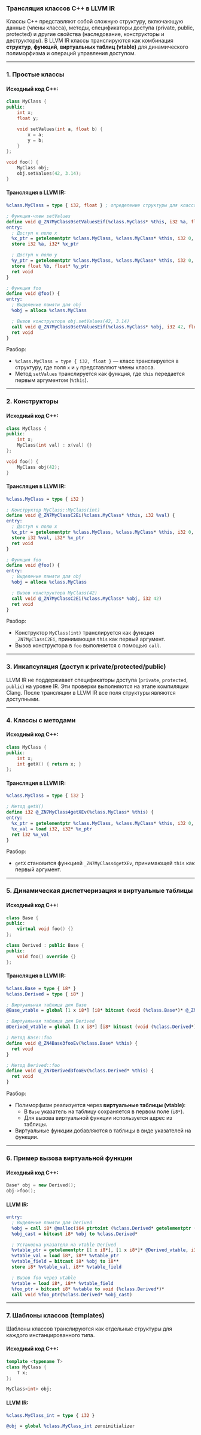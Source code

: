 ### Трансляция классов C++ в LLVM IR

Классы C++ представляют собой сложную структуру, включающую данные (члены класса), методы, спецификаторы доступа (private, public, protected) и другие свойства (наследование, конструкторы и деструкторы). В LLVM IR классы транслируются как комбинация **структур**, **функций**, **виртуальных таблиц (vtable)** для динамического полиморфизма и операций управления доступом.

---

### 1. **Простые классы**

#### Исходный код C++:
```cpp
class MyClass {
public:
    int x;
    float y;

    void setValues(int a, float b) {
        x = a;
        y = b;
    }
};

void foo() {
    MyClass obj;
    obj.setValues(42, 3.14);
}
```

#### Трансляция в LLVM IR:
```llvm
%class.MyClass = type { i32, float } ; определение структуры для класса

; Функция-член setValues
define void @_ZN7MyClass9setValuesEif(%class.MyClass* %this, i32 %a, float %b) {
entry:
  ; Доступ к полю x
  %x_ptr = getelementptr %class.MyClass, %class.MyClass* %this, i32 0, i32 0
  store i32 %a, i32* %x_ptr

  ; Доступ к полю y
  %y_ptr = getelementptr %class.MyClass, %class.MyClass* %this, i32 0, i32 1
  store float %b, float* %y_ptr
  ret void
}

; Функция foo
define void @foo() {
entry:
  ; Выделение памяти для obj
  %obj = alloca %class.MyClass

  ; Вызов конструктора obj.setValues(42, 3.14)
  call void @_ZN7MyClass9setValuesEif(%class.MyClass* %obj, i32 42, float 0x40091EB860000000)
  ret void
}
```

Разбор:
- `%class.MyClass = type { i32, float }` — класс транслируется в структуру, где поля `x` и `y` представляют члены класса.
- Метод `setValues` транслируется как функция, где `this` передается первым аргументом (`%this`).

---

### 2. **Конструкторы**

#### Исходный код C++:
```cpp
class MyClass {
public:
    int x;
    MyClass(int val) : x(val) {}
};

void foo() {
    MyClass obj(42);
}
```

#### Трансляция в LLVM IR:
```llvm
%class.MyClass = type { i32 }

; Конструктор MyClass::MyClass(int)
define void @_ZN7MyClassC2Ei(%class.MyClass* %this, i32 %val) {
entry:
  ; Доступ к полю x
  %x_ptr = getelementptr %class.MyClass, %class.MyClass* %this, i32 0, i32 0
  store i32 %val, i32* %x_ptr
  ret void
}

; Функция foo
define void @foo() {
entry:
  ; Выделение памяти для obj
  %obj = alloca %class.MyClass

  ; Вызов конструктора MyClass(42)
  call void @_ZN7MyClassC2Ei(%class.MyClass* %obj, i32 42)
  ret void
}
```

Разбор:
- Конструктор `MyClass(int)` транслируется как функция `_ZN7MyClassC2Ei`, принимающая `this` как первый аргумент.
- Вызов конструктора в `foo` выполняется с помощью `call`.

---

### 3. **Инкапсуляция (доступ к private/protected/public)**

LLVM IR не поддерживает спецификаторы доступа (`private`, `protected`, `public`) на уровне IR. Эти проверки выполняются на этапе компиляции Clang. После трансляции в LLVM IR все поля структуры являются доступными.

---

### 4. **Классы с методами**

#### Исходный код C++:
```cpp
class MyClass {
public:
    int x;
    int getX() { return x; }
};
```

#### Трансляция в LLVM IR:
```llvm
%class.MyClass = type { i32 }

; Метод getX()
define i32 @_ZN7MyClass4getXEv(%class.MyClass* %this) {
entry:
  %x_ptr = getelementptr %class.MyClass, %class.MyClass* %this, i32 0, i32 0
  %x_val = load i32, i32* %x_ptr
  ret i32 %x_val
}
```

Разбор:
- `getX` становится функцией `_ZN7MyClass4getXEv`, принимающей `this` как первый аргумент.

---

### 5. **Динамическая диспетчеризация и виртуальные таблицы**

#### Исходный код C++:
```cpp
class Base {
public:
    virtual void foo() {}
};

class Derived : public Base {
public:
    void foo() override {}
};
```

#### Трансляция в LLVM IR:
```llvm
%class.Base = type { i8* }
%class.Derived = type { i8* }

; Виртуальная таблица для Base
@Base_vtable = global [1 x i8*] [i8* bitcast (void (%class.Base*)* @_ZN4Base3fooEv to i8*)]

; Виртуальная таблица для Derived
@Derived_vtable = global [1 x i8*] [i8* bitcast (void (%class.Derived*)* @_ZN7Derived3fooEv to i8*)]

; Метод Base::foo
define void @_ZN4Base3fooEv(%class.Base* %this) {
  ret void
}

; Метод Derived::foo
define void @_ZN7Derived3fooEv(%class.Derived* %this) {
  ret void
}
```

Разбор:
- Полиморфизм реализуется через **виртуальные таблицы (vtable)**:
  - В `Base` указатель на таблицу сохраняется в первом поле (`i8*`).
  - Для вызова виртуальной функции используется адрес из таблицы.
- Виртуальные функции добавляются в таблицы в виде указателей на функции.

---

### 6. **Пример вызова виртуальной функции**

#### Исходный код C++:
```cpp
Base* obj = new Derived();
obj->foo();
```

#### LLVM IR:
```llvm
entry:
  ; Выделение памяти для Derived
  %obj = call i8* @malloc(i64 ptrtoint (%class.Derived* getelementptr (%class.Derived, %class.Derived* null, i64 1) to i64))
  %obj_cast = bitcast i8* %obj to %class.Derived*

  ; Установка указателя на vtable Derived
  %vtable_ptr = getelementptr [1 x i8*], [1 x i8*]* @Derived_vtable, i32 0, i32 0
  %vtable_val = load i8*, i8** %vtable_ptr
  %vtable_field = bitcast i8* %obj to i8**
  store i8* %vtable_val, i8** %vtable_field

  ; Вызов foo через vtable
  %vtable = load i8*, i8** %vtable_field
  %foo_ptr = bitcast i8* %vtable to void (%class.Derived*)*
  call void %foo_ptr(%class.Derived* %obj_cast)
```

---

### 7. **Шаблоны классов (templates)**

Шаблоны классов транслируются как отдельные структуры для каждого инстанцированного типа.

#### Исходный код C++:
```cpp
template <typename T>
class MyClass {
    T x;
};

MyClass<int> obj;
```

#### LLVM IR:
```llvm
%class.MyClass_int = type { i32 }

@obj = global %class.MyClass_int zeroinitializer
```
